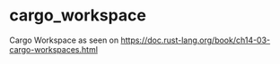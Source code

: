 # cargo_workspace
Cargo Workspace as seen on https://doc.rust-lang.org/book/ch14-03-cargo-workspaces.html
